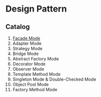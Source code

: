 # Design Pattern

## Catalog
 1. [Facade Mode](https://github.com/SingleCheng/DesignPattern/tree/feature-facade-mode/samples/FacadeMode)
 2. Adapter Mode
 3. Strategy Mode
 4. Bridge Mode
 5. Abstract Factory Mode
 6. Decorator Mode
 7. Observer Mode
 8. Template Method Mode
 9. Singleton Mode & Double-Checked Mode
 10. Object Pool Mode
 11. Factory Method Mode
